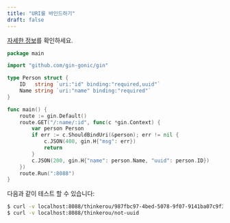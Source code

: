 ```yaml
---
title: "URI를 바인드하기"
draft: false
---
```


[자세한 정보](https://github.com/gin-gonic/gin/issues/846)를 확인하세요.

```go
package main

import "github.com/gin-gonic/gin"

type Person struct {
	ID   string `uri:"id" binding:"required,uuid"`
	Name string `uri:"name" binding:"required"`
}

func main() {
	route := gin.Default()
	route.GET("/:name/:id", func(c *gin.Context) {
		var person Person
		if err := c.ShouldBindUri(&person); err != nil {
			c.JSON(400, gin.H{"msg": err})
			return
		}
		c.JSON(200, gin.H{"name": person.Name, "uuid": person.ID})
	})
	route.Run(":8088")
}
```

다음과 같이 테스트 할 수 있습니다:

```sh
$ curl -v localhost:8088/thinkerou/987fbc97-4bed-5078-9f07-9141ba07c9f3
$ curl -v localhost:8088/thinkerou/not-uuid
```
